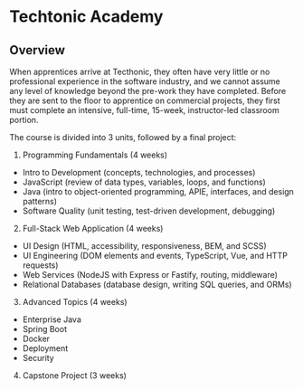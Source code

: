 # Techtonic Academy

## Overview

When apprentices arrive at Tecthonic, they often have very little or no professional experience in the software industry, and we cannot assume any level of knowledge beyond the pre-work they have completed. Before they are sent to the floor to apprentice on commercial projects, they first must complete an intensive, full-time, 15-week, instructor-led classroom portion. 

The course is divided into 3 units, followed by a final project:

1. Programming Fundamentals (4 weeks)

- Intro to Development (concepts, technologies, and processes)
- JavaScript (review of data types, variables, loops, and functions)
- Java (intro to object-oriented programming, APIE, interfaces, and design patterns)
- Software Quality (unit testing, test-driven development, debugging)

2. Full-Stack Web Application (4 weeks)

- UI Design (HTML, accessibility, responsiveness, BEM, and SCSS)
- UI Engineering (DOM elements and events, TypeScript, Vue, and HTTP requests)
- Web Services (NodeJS with Express or Fastify, routing, middleware)
- Relational Databases (database design, writing SQL queries, and ORMs)

3. Advanced Topics (4 weeks)

- Enterprise Java
- Spring Boot
- Docker
- Deployment
- Security

4. Capstone Project (3 weeks)


